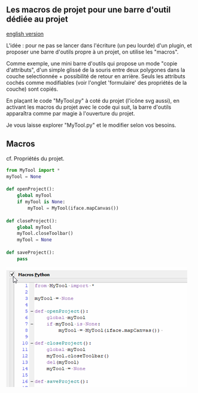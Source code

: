 ## Les macros de projet pour une barre d'outil dédiée au projet

[english version](README.md)

L'idée : pour ne pas se lancer dans l'écriture (un peu lourde) d'un plugin, et proposer une barre d'outils propre à un projet, on utilise les "macros".

Comme exemple, une mini barre d'outils qui propose un mode "copie d'attributs", d'un simple glissé de la souris entre deux polygones dans la couche selectionnée + possibilité de retour en arrière. Seuls les attributs cochés comme modifiables (voir l'onglet 'formulaire' des propriétés de la couche) sont copiés.

En plaçant le code "MyTool.py" à coté du projet (l'icône svg aussi), en activant les macros du projet avec le code qui suit, la barre d'outils apparaîtra comme par magie à l'ouverture du projet.

Je vous laisse explorer "MyTool.py" et le modifier selon vos besoins.

## Macros

cf. Propriétés du projet. 

```python
from MyTool import *
myTool = None

def openProject():
    global myTool
    if myTool is None:
        myTool = MyTool(iface.mapCanvas()) 

def closeProject():
    global myTool
    myTool.closeToolbar()
    myTool = None
    
def saveProject():
    pass
```

![Démo](./macros.gif)